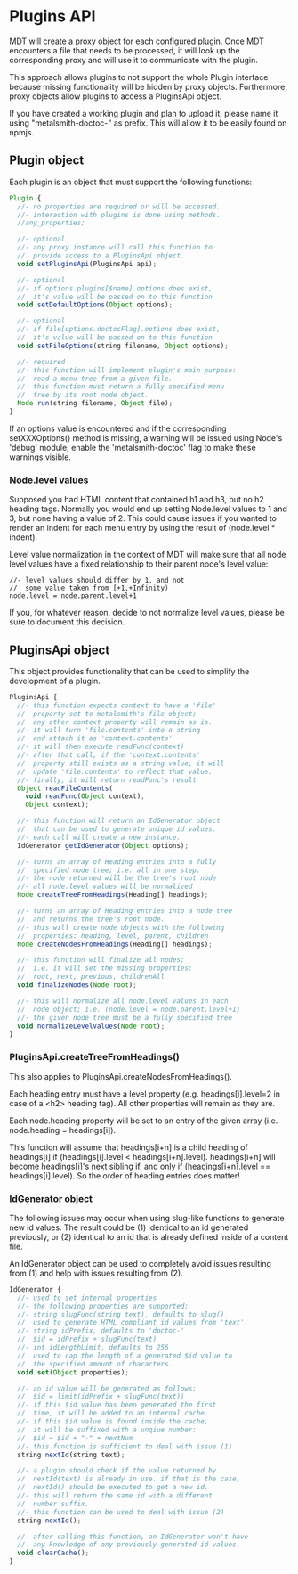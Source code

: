 
Plugins API
===============

MDT will create a proxy object for each configured plugin. Once MDT encounters
a file that needs to be processed, it will look up the corresponding proxy and
will use it to communicate with the plugin.

This approach allows plugins to not support the whole Plugin interface because
missing functionality will be hidden by proxy objects. Furthermore, proxy
objects allow plugins to access a PluginsApi object.

If you have created a working plugin and plan to upload it, please name it using
"metalsmith-doctoc-" as prefix. This will allow it to be easily found on npmjs.

## Plugin object

Each plugin is an object that must support the following functions:

```js
Plugin {
  //- no properties are required or will be accessed.
  //- interaction with plugins is done using methods.
  //any_properties;

  //- optional
  //- any proxy instance will call this function to
  //  provide access to a PluginsApi object.
  void setPluginsApi(PluginsApi api);

  //- optional
  //- if options.plugins[$name].options does exist,
  //  it's value will be passed on to this function
  void setDefaultOptions(Object options);

  //- optional
  //- if file[options.doctocFlag].options does exist,
  //  it's value will be passed on to this function
  void setFileOptions(string filename, Object options);

  //- required
  //- this function will implement plugin's main purpose:
  //  read a menu tree from a given file.
  //- this function must return a fully specified menu
  //  tree by its root node object.
  Node run(string filename, Object file);
}
```

If an options value is encountered and if the corresponding setXXXOptions()
method is missing, a warning will be issued using Node's 'debug' module; enable
the 'metalsmith-doctoc' flag to make these warnings visible.

### Node.level values

Supposed you had HTML content that contained h1 and h3, but no h2 heading tags.
Normally you would end up setting Node.level values to 1 and 3, but none having
a value of 2. This could cause issues if you wanted to render an indent for
each menu entry by using the result of (node.level * indent).

Level value normalization in the context of MDT will make sure that all node
level values have a fixed relationship to their parent node's level value:

```
//- level values should differ by 1, and not
//  some value taken from [+1,+Infinity)
node.level = node.parent.level+1
```

If you, for whatever reason, decide to not normalize level values, please be
sure to document this decision.

## PluginsApi object

This object provides functionality that can be used to simplify the development
of a plugin.

```js
PluginsApi {
  //- this function expects context to have a 'file'
  //  property set to metalsmith's file object;
  //  any other context property will remain as is.
  //- it will turn 'file.contents' into a string
  //  and attach it as 'context.contents'
  //- it will then execute readFunc(context)
  //- after that call, if the 'context.contents'
  //  property still exists as a string value, it will
  //  update 'file.contents' to reflect that value.
  //- finally, it will return readFunc's result
  Object readFileContents(
    void readFunc(Object context),
    Object context);

  //- this function will return an IdGenerator object
  //  that can be used to generate unique id values.
  //- each call will create a new instance.
  IdGenerator getIdGenerator(Object options);

  //- turns an array of Heading entries into a fully
  //  specified node tree; i.e. all in one step.
  //- the node returned will be the tree's root node
  //- all node.level values will be normalized
  Node createTreeFromHeadings(Heading[] headings);

  //- turns an array of Heading entries into a node tree
  //  and returns the tree's root node.
  //- this will create node objects with the following
  //  properties: heading, level, parent, children
  Node createNodesFromHeadings(Heading[] headings);

  //- this function will finalize all nodes;
  //  i.e. it will set the missing properties:
  //  root, next, previous, childrenAll
  void finalizeNodes(Node root);

  //- this will normalize all node.level values in each
  //  node object; i.e. (node.level = node.parent.level+1)
  //- the given node tree must be a fully specified tree
  void normalizeLevelValues(Node root);
}
```

### PluginsApi.createTreeFromHeadings()

This also applies to PluginsApi.createNodesFromHeadings().

Each heading entry must have a level property (e.g. headings[i].level=2 in
case of a &lt;h2&gt; heading tag). All other properties will remain as they are.

Each node.heading property will be set to an entry of the given array (i.e.
node.heading = headings[i]).

This function will assume that headings[i+n] is a child heading of headings[i]
if (headings[i].level < headings[i+n].level). headings[i+n] will become
headings[i]'s next sibling if, and only if (headings[i+n].level == headings[i].level).
So the order of heading entries does matter!

### IdGenerator object

The following issues may occur when using slug-like functions to generate
new id values: The result could be (1) identical to an id generated previously,
or (2) identical to an id that is already defined inside of a content file.

An IdGenerator object can be used to completely avoid issues resulting from (1)
and help with issues resulting from (2).

```js
IdGenerator {
  //- used to set internal properties
  //- the following properties are supported:
  //- string slugFunc(string text), defaults to slug()
  //  used to generate HTML compliant id values from 'text'.
  //- string idPrefix, defaults to 'doctoc-'
  //  $id = idPrefix + slugFunc(text)
  //- int idLengthLimit, defaults to 256
  //  used to cap the length of a generated $id value to
  //  the specified amount of characters.
  void set(Object properties);

  //- an id value will be generated as follows;
  //  $id = limit(idPrefix + slugFunc(text))
  //- if this $id value has been generated the first
  //  time, it will be added to an internal cache.
  //- if this $id value is found inside the cache,
  //  it will be suffixed with a unqiue number:
  //  $id = $id + "-" + nextNum
  //- this function is sufficient to deal with issue (1)
  string nextId(string text);

  //- a plugin should check if the value returned by
  //  nextId(text) is already in use. if that is the case,
  //  nextId() should be executed to get a new id.
  //- this will return the same id with a different
  //  number suffix.
  //- this function can be used to deal with issue (2)
  string nextId();

  //- after calling this function, an IdGenerator won't have
  //  any knowledge of any previously generated id values.
  void clearCache();
}
```

